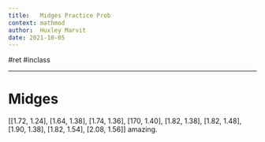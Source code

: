 ```yaml
---
title:   Midges Practice Prob 
context: mathmod
author:  Huxley Marvit
date: 2021-10-05
---
```


#ret  #inclass 

***


# Midges


[[1.72, 1.24], [1.64, 1.38], [1.74, 1.36], [170, 1.40], [1.82, 1.38], [1.82, 1.48], [1.90, 1.38], [1.82, 1.54], [2.08, 1.56]]
amazing.






















